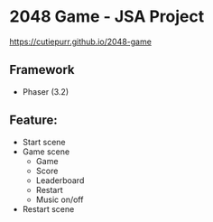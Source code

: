 # 2048 Game - JSA Project

https://cutiepurr.github.io/2048-game
## Framework
- Phaser (3.2)

## Feature:
- Start scene
- Game scene
  - Game
  - Score
  - Leaderboard
  - Restart
  - Music on/off
- Restart scene
